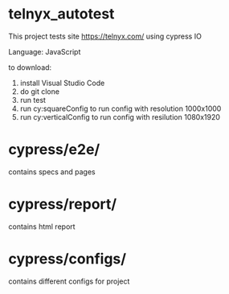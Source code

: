 # telnyx_autotest

This project tests site https://telnyx.com/ using cypress IO

Language: JavaScript

to download:
1. install Visual Studio Code
2. do git clone
3. run test
4. run cy:squareConfig to run config with resolution 1000x1000
5. run cy:verticalConfig to run config with resilution 1080x1920

# cypress/e2e/
contains specs and pages

# cypress/report/
contains html report

# cypress/configs/
contains different configs for project
